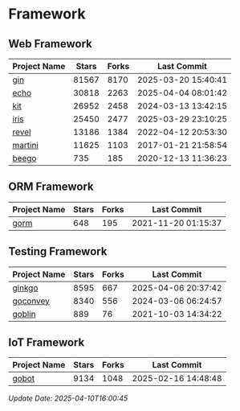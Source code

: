 # Framework

## Web Framework
| Project Name | Stars | Forks | Last Commit |
| ------------ | ----- | ----- | ----------- |
| [gin](https://github.com/gin-gonic/gin) | 81567 | 8170 | 2025-03-20 15:40:41 |
| [echo](https://github.com/labstack/echo) | 30818 | 2263 | 2025-04-04 08:01:42 |
| [kit](https://github.com/go-kit/kit) | 26952 | 2458 | 2024-03-13 13:42:15 |
| [iris](https://github.com/kataras/iris) | 25450 | 2477 | 2025-03-29 23:10:25 |
| [revel](https://github.com/revel/revel) | 13186 | 1384 | 2022-04-12 20:53:30 |
| [martini](https://github.com/go-martini/martini) | 11625 | 1103 | 2017-01-21 21:58:54 |
| [beego](https://github.com/astaxie/beego) | 735 | 185 | 2020-12-13 11:36:23 |

## ORM Framework
| Project Name | Stars | Forks | Last Commit |
| ------------ | ----- | ----- | ----------- |
| [gorm](https://github.com/jinzhu/gorm) | 648 | 195 | 2021-11-20 01:15:37 |

## Testing Framework
| Project Name | Stars | Forks | Last Commit |
| ------------ | ----- | ----- | ----------- |
| [ginkgo](https://github.com/onsi/ginkgo) | 8595 | 667 | 2025-04-06 20:37:42 |
| [goconvey](https://github.com/smartystreets/goconvey) | 8340 | 556 | 2024-03-06 06:24:57 |
| [goblin](https://github.com/franela/goblin) | 889 | 76 | 2021-10-03 14:34:22 |

## IoT Framework
| Project Name | Stars | Forks | Last Commit |
| ------------ | ----- | ----- | ----------- |
| [gobot](https://github.com/hybridgroup/gobot) | 9134 | 1048 | 2025-02-16 14:48:48 |

*Update Date: 2025-04-10T16:00:45*